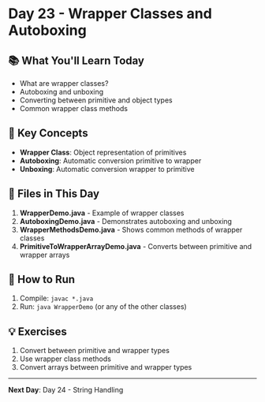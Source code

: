 # Day 23 - Wrapper Classes and Autoboxing

## 📚 What You'll Learn Today

- What are wrapper classes?
- Autoboxing and unboxing
- Converting between primitive and object types
- Common wrapper class methods

## 🎯 Key Concepts

- **Wrapper Class**: Object representation of primitives
- **Autoboxing**: Automatic conversion primitive to wrapper
- **Unboxing**: Automatic conversion wrapper to primitive

## 📁 Files in This Day

1. **WrapperDemo.java** - Example of wrapper classes
2. **AutoboxingDemo.java** - Demonstrates autoboxing and unboxing
3. **WrapperMethodsDemo.java** - Shows common methods of wrapper classes
4. **PrimitiveToWrapperArrayDemo.java** - Converts between primitive and wrapper arrays

## 🚀 How to Run

1. Compile: `javac *.java`
2. Run: `java WrapperDemo` (or any of the other classes)

## 💡 Exercises

1. Convert between primitive and wrapper types
2. Use wrapper class methods
3. Convert arrays between primitive and wrapper types

---

**Next Day**: Day 24 - String Handling 